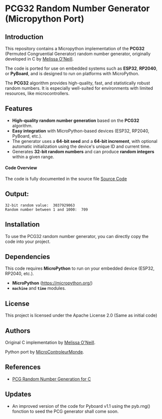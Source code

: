 # PCG32 Random Number Generator (Micropython Port)

## Introduction
This repository contains a Micropython implementation of the **PCG32** (Permuted Congruential Generator) random number generator, originally developed in C by [Melissa O'Neill](http://www.pcg-random.org). 

The code is ported for use on embedded systems such as **ESP32**, **RP2040**, or **PyBoard**, and is designed to run on platforms with MicroPython.

The **PCG32** algorithm provides high-quality, fast, and statistically robust random numbers. It is especially well-suited for environments with limited resources, like microcontrollers.

## Features
- **High-quality random number generation** based on the **PCG32** algorithm.
- **Easy integration** with MicroPython-based devices (ESP32, RP2040, PyBoard, etc.).
- The generator uses a **64-bit seed** and a **64-bit increment**, with optional automatic initialization using the device's unique ID and current time.
- Generates **32-bit random numbers** and can produce **random integers** within a given range.
  
#### Code Overview
The code is fully documented in the source file
[Source Code](https://github.com/MicroControleurMonde/PCG32_Port/blob/main/PCG32_Minimal_Port_PyBoard.py)

## Output:
```
32-bit random value:  3037929063
Random number between 1 and 1000:  709
```
## Installation
To use the PCG32 random number generator, you can directly copy the code into your project.

## Dependencies
This code requires **MicroPython** to run on your embedded device (ESP32, RP2040, etc.).
- **MicroPython** (https://micropython.org/)
- **`machine`** and **`time`** modules.

## License
This project is licensed under the Apache License 2.0 (Same as initial code)

## Authors
Original C implementation by [Melissa O'Neill](http://www.pcg-random.org).  

Python port by [MicroControleurMonde](https://github.com/MicroControleurMonde).

## References
- [PCG Random Number Generation for C](https://www.pcg-random.org/download.html)

## Updates
- An improved version of the code for Pyboard v1.1 using the pyb.rng() fonction to seed the PCG generator shall come soon.
